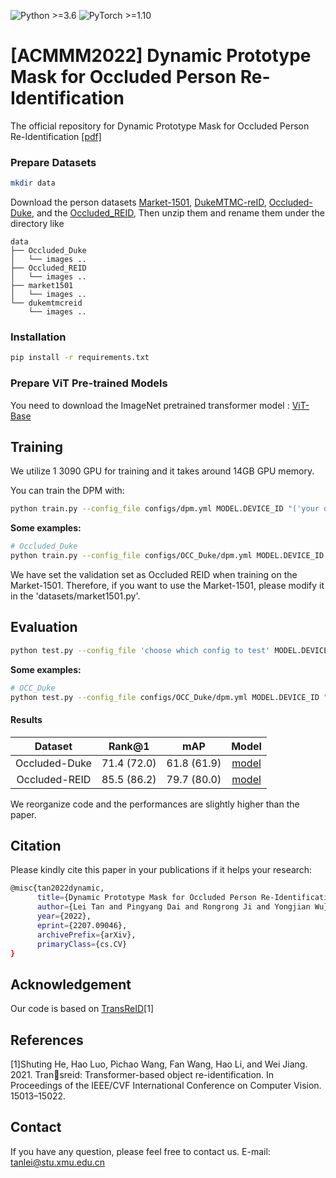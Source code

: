 ![Python >=3.6](https://img.shields.io/badge/Python->=3.6-yellow.svg)
![PyTorch >=1.10](https://img.shields.io/badge/PyTorch->=1.10-blue.svg)

# [ACMMM2022] Dynamic Prototype Mask for Occluded Person Re-Identification
The official repository for Dynamic Prototype Mask for Occluded Person Re-Identification [[pdf]](https://arxiv.org/pdf/2207.09046.pdf)

### Prepare Datasets

```bash
mkdir data
```
Download the person datasets [Market-1501](https://drive.google.com/file/d/0B8-rUzbwVRk0c054eEozWG9COHM/view), [DukeMTMC-reID](https://arxiv.org/abs/1609.01775), [Occluded-Duke](https://github.com/lightas/Occluded-DukeMTMC-Dataset), and the [Occluded_REID](https://github.com/wangguanan/light-reid/blob/master/reid_datasets.md), 
Then unzip them and rename them under the directory like

```
data
├── Occluded_Duke
│   └── images ..
├── Occluded_REID
│   └── images ..
├── market1501
│   └── images ..
└── dukemtmcreid
    └── images ..
```

### Installation

```bash
pip install -r requirements.txt
```

### Prepare ViT Pre-trained Models

You need to download the ImageNet pretrained transformer model : [ViT-Base](https://github.com/rwightman/pytorch-image-models/releases/download/v0.1-vitjx/jx_vit_base_p16_224-80ecf9dd.pth)

## Training

We utilize 1 3090 GPU for training and it takes around 14GB GPU memory.

You can train the DPM with:

```bash
python train.py --config_file configs/dpm.yml MODEL.DEVICE_ID "('your device id')"
```
**Some examples:**
```bash
# Occluded_Duke
python train.py --config_file configs/OCC_Duke/dpm.yml MODEL.DEVICE_ID "('0')"
```

We have set the validation set as Occluded REID when training on the Market-1501. Therefore, if you want to use the Market-1501, please modify it in the 'datasets/market1501.py'.


## Evaluation

```bash
python test.py --config_file 'choose which config to test' MODEL.DEVICE_ID "('your device id')" TEST.WEIGHT "('your path of trained checkpoints')"
```

**Some examples:**
```bash
# OCC_Duke
python test.py --config_file configs/OCC_Duke/dpm.yml MODEL.DEVICE_ID "('0')" TEST.WEIGHT './logs/occ_duke_dpm/transformer_150.pth'
```

#### Results
| Dataset | Rank@1 | mAP | Model |
| :------:  |:------: | :------: | :------: |
|  Occluded-Duke      | 71.4 (72.0)   | 61.8 (61.9) | [model]() |
|  Occluded-REID      | 85.5 (86.2)   | 79.7 (80.0) | [model]() |

We reorganize code and the performances are slightly higher than the paper.

## Citation
Please kindly cite this paper in your publications if it helps your research:
```bash
@misc{tan2022dynamic,
      title={Dynamic Prototype Mask for Occluded Person Re-Identification}, 
      author={Lei Tan and Pingyang Dai and Rongrong Ji and Yongjian Wu},
      year={2022},
      eprint={2207.09046},
      archivePrefix={arXiv},
      primaryClass={cs.CV}
}
```

## Acknowledgement
Our code is based on [TransReID](https://github.com/damo-cv/TransReID)[1]

## References
[1]Shuting He, Hao Luo, Pichao Wang, Fan Wang, Hao Li, and Wei Jiang. 2021. Transreid: Transformer-based object re-identification. In Proceedings of the IEEE/CVF
International Conference on Computer Vision. 15013–15022.

## Contact

If you have any question, please feel free to contact us. E-mail: [tanlei@stu.xmu.edu.cn](mailto:tanlei@stu.xmu.edu.cn)
